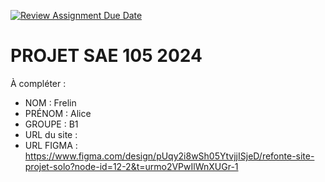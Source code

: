 [![Review Assignment Due Date](https://classroom.github.com/assets/deadline-readme-button-22041afd0340ce965d47ae6ef1cefeee28c7c493a6346c4f15d667ab976d596c.svg)](https://classroom.github.com/a/tqlspz30)
# PROJET SAE 105 2024

À compléter :

- NOM : Frelin
- PRÉNOM : Alice
- GROUPE : B1
- URL du site :
- URL FIGMA : https://www.figma.com/design/pUqy2i8wSh05YtvjjISjeD/refonte-site-projet-solo?node-id=12-2&t=urmo2VPwIlWnXUGr-1
